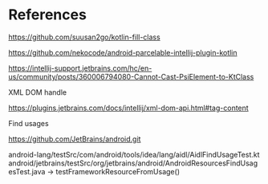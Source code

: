 # References
https://github.com/suusan2go/kotlin-fill-class

https://github.com/nekocode/android-parcelable-intellij-plugin-kotlin

https://intellij-support.jetbrains.com/hc/en-us/community/posts/360006794080-Cannot-Cast-PsiElement-to-KtClass


XML DOM handle

https://plugins.jetbrains.com/docs/intellij/xml-dom-api.html#tag-content


Find usages

https://github.com/JetBrains/android.git

android-lang/testSrc/com/android/tools/idea/lang/aidl/AidlFindUsageTest.kt
android/jetbrains/testSrc/org/jetbrains/android/AndroidResourcesFindUsagesTest.java -> testFrameworkResourceFromUsage()

